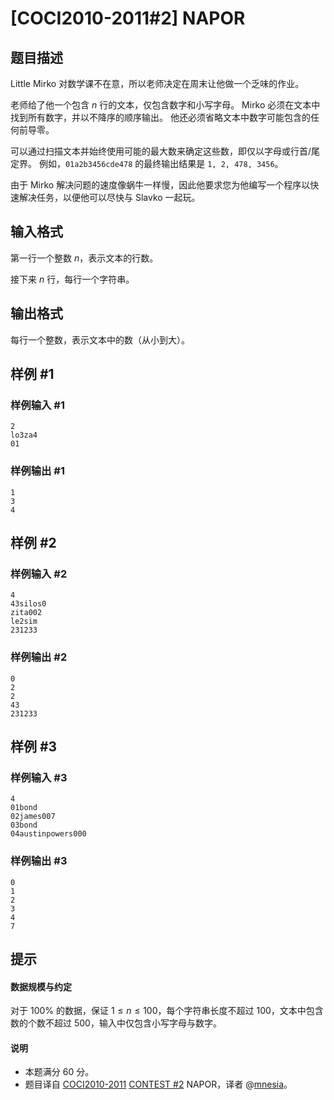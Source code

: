 # [COCI2010-2011#2] NAPOR

## 题目描述

Little Mirko 对数学课不在意，所以老师决定在周末让他做一个乏味的作业。

老师给了他一个包含 $n$ 行的文本，仅包含数字和小写字母。 Mirko 必须在文本中找到所有数字，并以不降序的顺序输出。 他还必须省略文本中数字可能包含的任何前导零。

可以通过扫描文本并始终使用可能的最大数来确定这些数，即仅以字母或行首/尾定界。 例如，`01a2b3456cde478` 的最终输出结果是 `1, 2, 478, 3456`。

由于 Mirko 解决问题的速度像蜗牛一样慢，因此他要求您为他编写一个程序以快速解决任务，以便他可以尽快与 Slavko 一起玩。

## 输入格式

第一行一个整数 $n$，表示文本的行数。

接下来 $n$ 行，每行一个字符串。

## 输出格式

每行一个整数，表示文本中的数（从小到大）。

## 样例 #1

### 样例输入 #1
```
2
lo3za4
01
```

### 样例输出 #1

```
1
3
4
```

## 样例 #2

### 样例输入 #2
```
4
43silos0
zita002
le2sim
231233
```

### 样例输出 #2

```
0
2
2
43
231233
```

## 样例 #3

### 样例输入 #3
```
4
01bond
02james007
03bond
04austinpowers000
```

### 样例输出 #3

```
0
1
2
3
4
7
```

## 提示

#### 数据规模与约定

对于 $100\%$ 的数据，保证 $1 \leq  n \leq 100$，每个字符串长度不超过 $100$，文本中包含数的个数不超过 $500$，输入中仅包含小写字母与数字。

#### 说明

- 本题满分 $60$ 分。
- 题目译自 [COCI2010-2011](https://hsin.hr/coci/archive/2010_2011/) [CONTEST #2](https://hsin.hr/coci/archive/2010_2011/contest2_tasks.pdf) NAPOR，译者 @[mnesia](https://www.luogu.com.cn/user/115711)。
